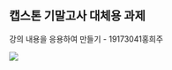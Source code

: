 ## 캡스톤 기말고사 대체용 과제


강의 내용을 응용하여 만들기 - 19173041홍희주

<div>
<img width"200" src="https://user-images.githubusercontent.com/70992144/101258871-be136280-3768-11eb-9a2b-aa9add35dff5.jpg">
<img width"200" src="https://user-images.githubusercontent.com/70992144/101258874-bfdd2600-3768-11eb-8939-b9bdcd5a48b3.jpg>
<img width"217" src="https://user-images.githubusercontent.com/70992144/101258876-c1a6e980-3768-11eb-9c39-9e7471f5ca21.jpg>
</div>

   공통적으로 보라색 톤으로 색을 입혔고 폰트를 추가하여 font.family를 사용하였다.


